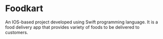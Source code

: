 # Foodkart
An IOS-based project developed using Swift programming language. It is a food delivery app that provides variety of foods to be delivered to customers.
